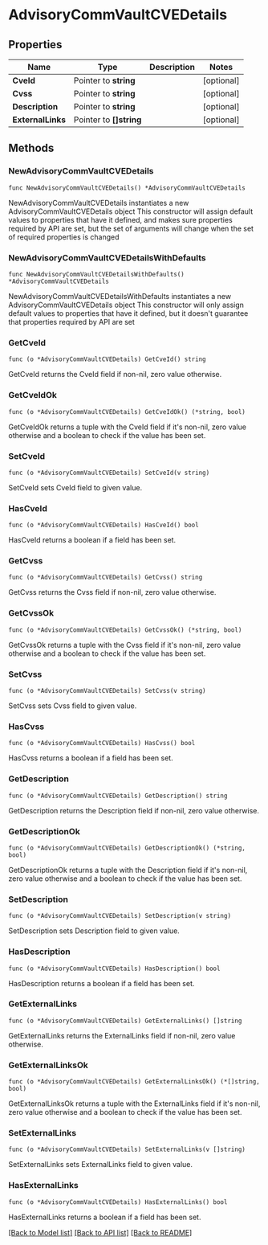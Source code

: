 # AdvisoryCommVaultCVEDetails

## Properties

Name | Type | Description | Notes
------------ | ------------- | ------------- | -------------
**CveId** | Pointer to **string** |  | [optional] 
**Cvss** | Pointer to **string** |  | [optional] 
**Description** | Pointer to **string** |  | [optional] 
**ExternalLinks** | Pointer to **[]string** |  | [optional] 

## Methods

### NewAdvisoryCommVaultCVEDetails

`func NewAdvisoryCommVaultCVEDetails() *AdvisoryCommVaultCVEDetails`

NewAdvisoryCommVaultCVEDetails instantiates a new AdvisoryCommVaultCVEDetails object
This constructor will assign default values to properties that have it defined,
and makes sure properties required by API are set, but the set of arguments
will change when the set of required properties is changed

### NewAdvisoryCommVaultCVEDetailsWithDefaults

`func NewAdvisoryCommVaultCVEDetailsWithDefaults() *AdvisoryCommVaultCVEDetails`

NewAdvisoryCommVaultCVEDetailsWithDefaults instantiates a new AdvisoryCommVaultCVEDetails object
This constructor will only assign default values to properties that have it defined,
but it doesn't guarantee that properties required by API are set

### GetCveId

`func (o *AdvisoryCommVaultCVEDetails) GetCveId() string`

GetCveId returns the CveId field if non-nil, zero value otherwise.

### GetCveIdOk

`func (o *AdvisoryCommVaultCVEDetails) GetCveIdOk() (*string, bool)`

GetCveIdOk returns a tuple with the CveId field if it's non-nil, zero value otherwise
and a boolean to check if the value has been set.

### SetCveId

`func (o *AdvisoryCommVaultCVEDetails) SetCveId(v string)`

SetCveId sets CveId field to given value.

### HasCveId

`func (o *AdvisoryCommVaultCVEDetails) HasCveId() bool`

HasCveId returns a boolean if a field has been set.

### GetCvss

`func (o *AdvisoryCommVaultCVEDetails) GetCvss() string`

GetCvss returns the Cvss field if non-nil, zero value otherwise.

### GetCvssOk

`func (o *AdvisoryCommVaultCVEDetails) GetCvssOk() (*string, bool)`

GetCvssOk returns a tuple with the Cvss field if it's non-nil, zero value otherwise
and a boolean to check if the value has been set.

### SetCvss

`func (o *AdvisoryCommVaultCVEDetails) SetCvss(v string)`

SetCvss sets Cvss field to given value.

### HasCvss

`func (o *AdvisoryCommVaultCVEDetails) HasCvss() bool`

HasCvss returns a boolean if a field has been set.

### GetDescription

`func (o *AdvisoryCommVaultCVEDetails) GetDescription() string`

GetDescription returns the Description field if non-nil, zero value otherwise.

### GetDescriptionOk

`func (o *AdvisoryCommVaultCVEDetails) GetDescriptionOk() (*string, bool)`

GetDescriptionOk returns a tuple with the Description field if it's non-nil, zero value otherwise
and a boolean to check if the value has been set.

### SetDescription

`func (o *AdvisoryCommVaultCVEDetails) SetDescription(v string)`

SetDescription sets Description field to given value.

### HasDescription

`func (o *AdvisoryCommVaultCVEDetails) HasDescription() bool`

HasDescription returns a boolean if a field has been set.

### GetExternalLinks

`func (o *AdvisoryCommVaultCVEDetails) GetExternalLinks() []string`

GetExternalLinks returns the ExternalLinks field if non-nil, zero value otherwise.

### GetExternalLinksOk

`func (o *AdvisoryCommVaultCVEDetails) GetExternalLinksOk() (*[]string, bool)`

GetExternalLinksOk returns a tuple with the ExternalLinks field if it's non-nil, zero value otherwise
and a boolean to check if the value has been set.

### SetExternalLinks

`func (o *AdvisoryCommVaultCVEDetails) SetExternalLinks(v []string)`

SetExternalLinks sets ExternalLinks field to given value.

### HasExternalLinks

`func (o *AdvisoryCommVaultCVEDetails) HasExternalLinks() bool`

HasExternalLinks returns a boolean if a field has been set.


[[Back to Model list]](../README.md#documentation-for-models) [[Back to API list]](../README.md#documentation-for-api-endpoints) [[Back to README]](../README.md)


